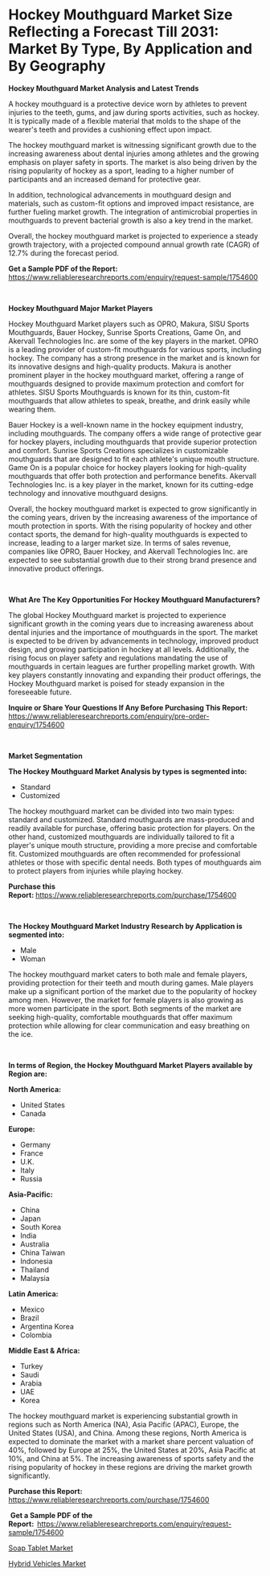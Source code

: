 <p><h1>Hockey Mouthguard Market Size Reflecting a Forecast Till 2031: Market By Type, By Application and By Geography</h1></p><p><strong>Hockey Mouthguard Market Analysis and Latest Trends</strong></p>
<p><p>A hockey mouthguard is a protective device worn by athletes to prevent injuries to the teeth, gums, and jaw during sports activities, such as hockey. It is typically made of a flexible material that molds to the shape of the wearer's teeth and provides a cushioning effect upon impact.</p><p>The hockey mouthguard market is witnessing significant growth due to the increasing awareness about dental injuries among athletes and the growing emphasis on player safety in sports. The market is also being driven by the rising popularity of hockey as a sport, leading to a higher number of participants and an increased demand for protective gear.</p><p>In addition, technological advancements in mouthguard design and materials, such as custom-fit options and improved impact resistance, are further fueling market growth. The integration of antimicrobial properties in mouthguards to prevent bacterial growth is also a key trend in the market.</p><p>Overall, the hockey mouthguard market is projected to experience a steady growth trajectory, with a projected compound annual growth rate (CAGR) of 12.7% during the forecast period.</p></p>
<p><strong>Get a Sample PDF of the Report:&nbsp;</strong> <a href="https://www.reliableresearchreports.com/enquiry/request-sample/1754600">https://www.reliableresearchreports.com/enquiry/request-sample/1754600</a></p>
<p>&nbsp;</p>
<p><strong>Hockey Mouthguard Major Market Players</strong></p>
<p><p>Hockey Mouthguard Market players such as OPRO, Makura, SISU Sports Mouthguards, Bauer Hockey, Sunrise Sports Creations, Game On, and Akervall Technologies Inc. are some of the key players in the market. OPRO is a leading provider of custom-fit mouthguards for various sports, including hockey. The company has a strong presence in the market and is known for its innovative designs and high-quality products. Makura is another prominent player in the hockey mouthguard market, offering a range of mouthguards designed to provide maximum protection and comfort for athletes. SISU Sports Mouthguards is known for its thin, custom-fit mouthguards that allow athletes to speak, breathe, and drink easily while wearing them.</p><p>Bauer Hockey is a well-known name in the hockey equipment industry, including mouthguards. The company offers a wide range of protective gear for hockey players, including mouthguards that provide superior protection and comfort. Sunrise Sports Creations specializes in customizable mouthguards that are designed to fit each athlete's unique mouth structure. Game On is a popular choice for hockey players looking for high-quality mouthguards that offer both protection and performance benefits. Akervall Technologies Inc. is a key player in the market, known for its cutting-edge technology and innovative mouthguard designs.</p><p>Overall, the hockey mouthguard market is expected to grow significantly in the coming years, driven by the increasing awareness of the importance of mouth protection in sports. With the rising popularity of hockey and other contact sports, the demand for high-quality mouthguards is expected to increase, leading to a larger market size. In terms of sales revenue, companies like OPRO, Bauer Hockey, and Akervall Technologies Inc. are expected to see substantial growth due to their strong brand presence and innovative product offerings.</p></p>
<p>&nbsp;</p>
<p><strong>What Are The Key Opportunities For Hockey Mouthguard Manufacturers?</strong></p>
<p><p>The global Hockey Mouthguard market is projected to experience significant growth in the coming years due to increasing awareness about dental injuries and the importance of mouthguards in the sport. The market is expected to be driven by advancements in technology, improved product design, and growing participation in hockey at all levels. Additionally, the rising focus on player safety and regulations mandating the use of mouthguards in certain leagues are further propelling market growth. With key players constantly innovating and expanding their product offerings, the Hockey Mouthguard market is poised for steady expansion in the foreseeable future.</p></p>
<p><strong>Inquire or Share Your Questions If Any Before Purchasing This Report:</strong> <a href="https://www.reliableresearchreports.com/enquiry/pre-order-enquiry/1754600">https://www.reliableresearchreports.com/enquiry/pre-order-enquiry/1754600</a></p>
<p>&nbsp;</p>
<p><strong>Market Segmentation</strong></p>
<p><strong>The Hockey Mouthguard Market Analysis by types is segmented into:</strong></p>
<p><ul><li>Standard</li><li>Customized</li></ul></p>
<p><p>The hockey mouthguard market can be divided into two main types: standard and customized. Standard mouthguards are mass-produced and readily available for purchase, offering basic protection for players. On the other hand, customized mouthguards are individually tailored to fit a player's unique mouth structure, providing a more precise and comfortable fit. Customized mouthguards are often recommended for professional athletes or those with specific dental needs. Both types of mouthguards aim to protect players from injuries while playing hockey.</p></p>
<p><strong>Purchase this Report:&nbsp;</strong><a href="https://www.reliableresearchreports.com/purchase/1754600">https://www.reliableresearchreports.com/purchase/1754600</a></p>
<p>&nbsp;</p>
<p><strong>The Hockey Mouthguard Market Industry Research by Application is segmented into:</strong></p>
<p><ul><li>Male</li><li>Woman</li></ul></p>
<p><p>The hockey mouthguard market caters to both male and female players, providing protection for their teeth and mouth during games. Male players make up a significant portion of the market due to the popularity of hockey among men. However, the market for female players is also growing as more women participate in the sport. Both segments of the market are seeking high-quality, comfortable mouthguards that offer maximum protection while allowing for clear communication and easy breathing on the ice.</p></p>
<p>&nbsp;</p>
<p><strong>In terms of Region, the Hockey Mouthguard Market Players available by Region are:</strong></p>
<p>
    <p> <strong> North America: </strong>
        <ul>
            <li>United States</li>
            <li>Canada</li>
        </ul>
        </p> 
    <p> <strong> Europe: </strong>
        <ul>
            <li>Germany</li>
            <li>France</li>
            <li>U.K.</li>
            <li>Italy</li>
            <li>Russia</li>
        </ul>
        </p> 
    <p> <strong> Asia-Pacific: </strong>
        <ul>
            <li>China</li>
            <li>Japan</li>
            <li>South Korea</li>
            <li>India</li>
            <li>Australia</li>
            <li>China Taiwan</li>
            <li>Indonesia</li>
            <li>Thailand</li>
            <li>Malaysia</li>
        </ul>
        </p> 
    <p> <strong> Latin America: </strong>
        <ul>
            <li>Mexico</li>
            <li>Brazil</li>
            <li>Argentina Korea</li>
            <li>Colombia</li>
        </ul>
        </p> 
    <p> <strong> Middle East & Africa: </strong>
        <ul>
            <li>Turkey</li>
            <li>Saudi</li>
            <li>Arabia</li>
            <li>UAE</li>
            <li>Korea</li>
        </ul>
    </p>
    </p>
<p><p>The hockey mouthguard market is experiencing substantial growth in regions such as North America (NA), Asia Pacific (APAC), Europe, the United States (USA), and China. Among these regions, North America is expected to dominate the market with a market share percent valuation of 40%, followed by Europe at 25%, the United States at 20%, Asia Pacific at 10%, and China at 5%. The increasing awareness of sports safety and the rising popularity of hockey in these regions are driving the market growth significantly.</p></p>
<p><strong>Purchase this Report: </strong><a href="https://www.reliableresearchreports.com/purchase/1754600">https://www.reliableresearchreports.com/purchase/1754600</a></p>
<p>&nbsp;<strong>Get a Sample PDF of the Report:&nbsp;&nbsp;</strong><a href="https://www.reliableresearchreports.com/enquiry/request-sample/1754600">https://www.reliableresearchreports.com/enquiry/request-sample/1754600</a></p>
<p><strong></strong></p>
<p><p><a href="https://github.com/bobicer/Market-Research-Report-List-2/blob/main/soap-tablet-market.md">Soap Tablet Market</a></p><p><a href="https://noble-drawer-34c.notion.site/Hybrid-Vehicles-Market-Size-Growth-Outlook-from-2024-to-2031-projecting-at-Market-s-Trends-Analysi-2ac55a1495c34d9599f0944e4a61e199">Hybrid Vehicles Market</a></p></p>